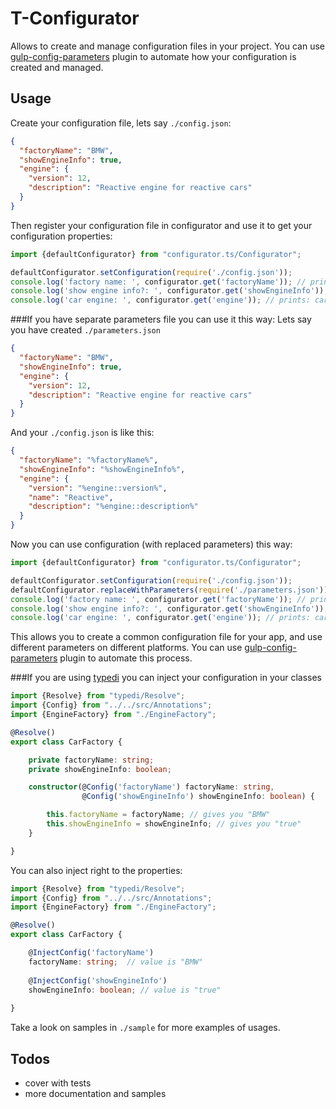 # T-Configurator

Allows to create and manage configuration files in your project. You can use [gulp-config-parameters][1] plugin
to automate how your configuration is created and managed.

## Usage

Create your configuration file, lets say `./config.json`:

```json
{
  "factoryName": "BMW",
  "showEngineInfo": true,
  "engine": {
    "version": 12,
    "description": "Reactive engine for reactive cars"
  }
}
```

Then register your configuration file in configurator and use it to get your configuration properties:

```typescript
import {defaultConfigurator} from "configurator.ts/Configurator";

defaultConfigurator.setConfiguration(require('./config.json'));
console.log('factory name: ', configurator.get('factoryName')); // prints: factory name: BMW
console.log('show engine info?: ', configurator.get('showEngineInfo')); // prints: show engine info?: true
console.log('car engine: ', configurator.get('engine')); // prints: car engine: [Object object]
```

###If you have separate parameters file you can use it this way:
Lets say you have created `./parameters.json`

```json
{
  "factoryName": "BMW",
  "showEngineInfo": true,
  "engine": {
    "version": 12,
    "description": "Reactive engine for reactive cars"
  }
}
```

And your `./config.json` is like this:

```json
{
  "factoryName": "%factoryName%",
  "showEngineInfo": "%showEngineInfo%",
  "engine": {
    "version": "%engine::version%",
    "name": "Reactive",
    "description": "%engine::description%"
  }
}
```

Now you can use configuration (with replaced parameters) this way:

```typescript
import {defaultConfigurator} from "configurator.ts/Configurator";

defaultConfigurator.setConfiguration(require('./config.json'));
defaultConfigurator.replaceWithParameters(require('./parameters.json'));
console.log('factory name: ', configurator.get('factoryName')); // prints: factory name: BMW
console.log('show engine info?: ', configurator.get('showEngineInfo')); // prints: show engine info?: true
console.log('car engine: ', configurator.get('engine')); // prints: car engine: [Object object]
```

This allows you to create a common configuration file for your app, and use different parameters on different platforms.
You can use [gulp-config-parameters][1] plugin to automate this process.

###If you are using [typedi][2] you can inject your configuration in your classes

```typescript
import {Resolve} from "typedi/Resolve";
import {Config} from "../../src/Annotations";
import {EngineFactory} from "./EngineFactory";

@Resolve()
export class CarFactory {

    private factoryName: string;
    private showEngineInfo: boolean;

    constructor(@Config('factoryName') factoryName: string,
                @Config('showEngineInfo') showEngineInfo: boolean) {

        this.factoryName = factoryName; // gives you "BMW"
        this.showEngineInfo = showEngineInfo; // gives you "true"
    }

}
```

You can also inject right to the properties:

```typescript
import {Resolve} from "typedi/Resolve";
import {Config} from "../../src/Annotations";
import {EngineFactory} from "./EngineFactory";

@Resolve()
export class CarFactory {

    @InjectConfig('factoryName')
    factoryName: string;  // value is "BMW"
    
    @InjectConfig('showEngineInfo')
    showEngineInfo: boolean; // value is "true"
    
}
```

Take a look on samples in `./sample` for more examples of usages.

## Todos

* cover with tests
* more documentation and samples

[1]: https://github.com/PLEEROCK/gulp-config-parameters
[2]: https://github.com/PLEEROCK/typedi